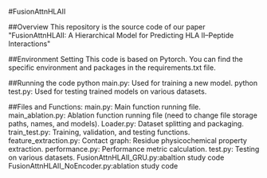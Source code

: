 #FusionAttnHLAII

##Overview
    This repository is the source code of our paper "FusionAttnHLAII: A Hierarchical Model for Predicting HLA II–Peptide Interactions"

##Environment Setting
    This code is based on Pytorch. You can find the specific environment and packages in the requirements.txt file.

##Running the code
    python main.py: Used for training a new model.
    python test.py: Used for testing trained models on various datasets.


##Files and Functions:
    main.py: Main function running file.
    main_ablation.py: Ablation function running file (need to change file storage paths, names, and models).
    Loader.py: Dataset splitting and packaging.
    train_test.py: Training, validation, and testing functions.
    feature_extraction.py: Contact graph: Residue physicochemical property extraction.
    performance.py: Performance metric calculation.
    test.py: Testing on various datasets.
    FusionAttnHLAII_GRU.py:abaltion study code
    FusionAttnHLAII_NoEncoder.py:ablation study code



